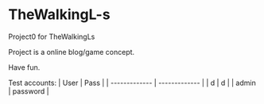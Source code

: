 # TheWalkingL-s
Project0 for TheWalkingLs

Project is a online blog/game concept.

Have fun.

Test accounts: 
| User  | Pass |
| ------------- | ------------- |
| d  | d  |
| admin  | password  |

